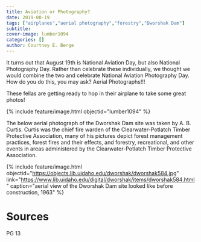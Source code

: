 ```yaml
---
title: Aviation or Photography?
date: 2019-08-19
tags: ["airplanes","aerial photography","forestry","Dworshak Dam"]
subtitle: 
cover-image: lumber1094
categories: []
author: Courtney E. Berge
---
```


It turns out that August 19th is National Aviation Day, but also National Photography Day. Rather than celebrate these individually, we thought we would combine the two and celebrate National Aviation Photography Day. How do you do this, you may ask? Aerial Photographs!!!

These fellas are getting ready to hop in their airplane to take some great photos!

{% include feature/image.html objectid="lumber1094" %}

The below aerial photograph of the Dworshak Dam site was taken by A. B. Curtis. Curtis was the chief fire warden of the Clearwater-Potlatch Timber Protective Association, many of his pictures depict forest management practices, forest fires and their effects, and forestry, recreational, and other events in areas administered by the Clearwater-Potlatch Timber Protective Association.

{% include feature/image.html objectid="https://objects.lib.uidaho.edu/dworshak/dworshak584.jpg" link="https://www.lib.uidaho.edu/digital/dworshak/items/dworshak584.html" caption="aerial view of the Dworshak Dam site looked like before construction, 1963" %}

# Sources

PG 13